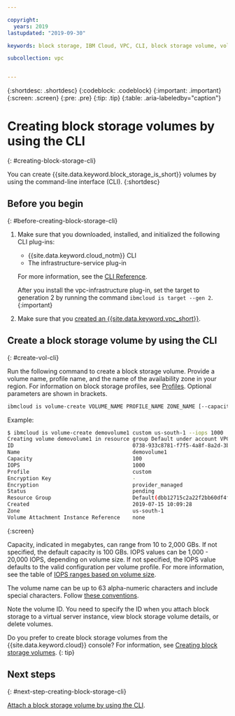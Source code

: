 ```yaml
---

copyright:
  years: 2019
lastupdated: "2019-09-30"

keywords: block storage, IBM Cloud, VPC, CLI, block storage volume, volume, IOPS

subcollection: vpc


---
```


{:shortdesc: .shortdesc}
{:codeblock: .codeblock}
{:important: .important}
{:screen: .screen}
{:pre: .pre}
{:tip: .tip}
{:table: .aria-labeledby="caption"}

# Creating block storage volumes by using the CLI
{: #creating-block-storage-cli}

You can create {{site.data.keyword.block_storage_is_short}} volumes by using the command-line interface (CLI).
{:shortdesc}

## Before you begin
{: #before-creating-block-storage-cli}

1. Make sure that you downloaded, installed, and initialized the following CLI plug-ins:
    * {{site.data.keyword.cloud_notm}} CLI
    * The infrastructure-service plug-in

   For more information, see the [CLI Reference](/docs/vpc?topic=vpc-infrastructure-cli-plugin-vpc-reference).
   
   After you install the vpc-infrastructure plug-in, set the target to generation 2 by running the command `ibmcloud is target --gen 2`.
   {:important}
   
2. Make sure that you [created an {{site.data.keyword.vpc_short}}](/docs/vpc?topic=vpc-getting-started).

## Create a block storage volume by using the CLI
{: #create-vol-cli}

Run the following command to create a block storage volume. Provide a volume name, profile name, and the name of the availability zone in your region. For information on block storage profiles, see [Profiles](/docs/vpc?topic=vpc-block-storage-profiles). Optional parameters are shown in brackets.

```bash
ibmcloud is volume-create VOLUME_NAME PROFILE_NAME ZONE_NAME [--capacity CAPACITY] [--iops IOPS] [--resource-group-id RESOURCE_GROUP_ID | --resource-group-name RESOURCE_GROUP_NAME] [--json]
```

Example:

```bash
$ ibmcloud is volume-create demovolume1 custom us-south-1 --iops 1000
Creating volume demovolume1 in resource group Default under account VPC 01 as user rtuser1@mycompany.com...
ID                                      0738-933c8781-f7f5-4a8f-8a2d-3bfc711788ee
Name                                    demovolume1
Capacity                                100
IOPS                                    1000
Profile                                 custom
Encryption Key                          -
Encryption                              provider_managed
Status                                  pending
Resource Group                          Default(dbb12715c2a22f2bb60df4ffd4a543f2)
Created                                 2019-07-15 10:09:28
Zone                                    us-south-1
Volume Attachment Instance Reference    none
```
{:screen}

Capacity, indicated in megabytes, can range from 10 to 2,000 GBs. If not specified, the default capacity is 100 GBs. IOPS values can be 1,000 - 20,000 IOPS, depending on volume size. If not specified, the IOPS value defaults to the valid configuration per volume profile. For more information, see the table of [IOPS ranges based on volume size](/docs/vpc?topic=vpc-block-storage-profiles#custom).

The volume name can be up to 63 alpha-numeric characters and include special characters. Follow [these conventions](/docs/vpc-on-classic-block-storage?topic=vpc-on-classic-block-storage-managing-block-storage#volume-name-conventions).

Note the volume ID. You need to specify the ID when you attach block storage to a virtual server instance, view block storage volume details, or delete volumes.

Do you prefer to create block storage volumes from the {{site.data.keyword.cloud}} console? For information, see [Creating block storage volumes](/docs/vpc?topic=vpc-creating-block-storage).
{: tip}

## Next steps
{: #next-step-creating-block-storage-cli}

[Attach a block storage volume by using the CLI](/docs/vpc?topic=vpc-attaching-block-storage-cli).
